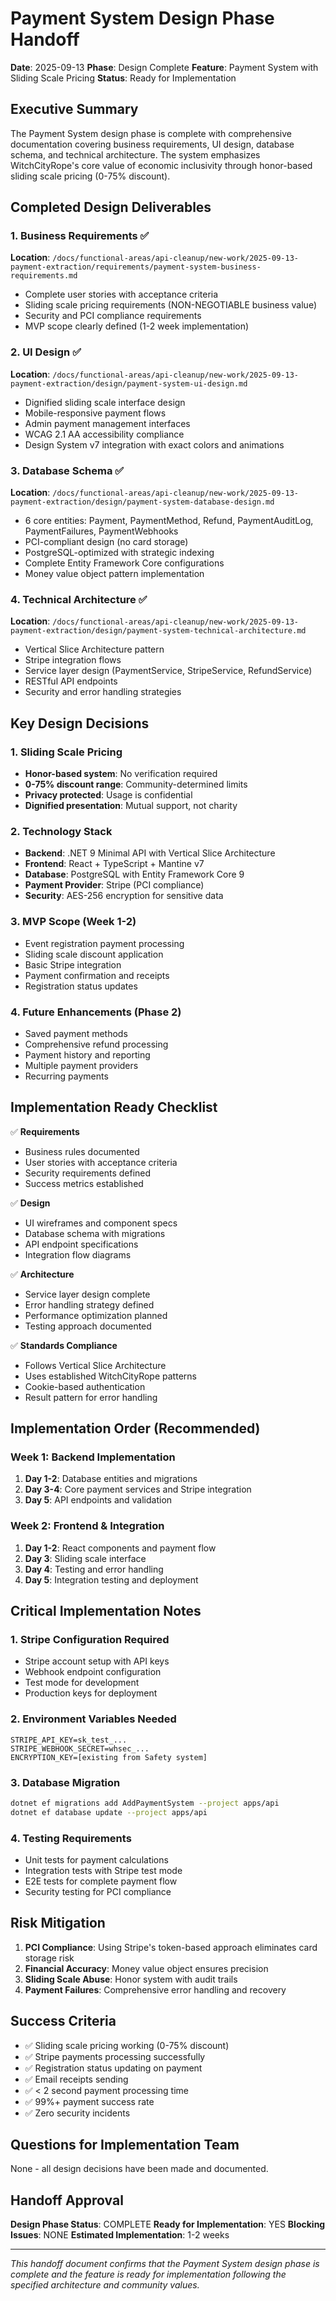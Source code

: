 # Payment System Design Phase Handoff
**Date**: 2025-09-13
**Phase**: Design Complete
**Feature**: Payment System with Sliding Scale Pricing
**Status**: Ready for Implementation

## Executive Summary

The Payment System design phase is complete with comprehensive documentation covering business requirements, UI design, database schema, and technical architecture. The system emphasizes WitchCityRope's core value of economic inclusivity through honor-based sliding scale pricing (0-75% discount).

## Completed Design Deliverables

### 1. Business Requirements ✅
**Location**: `/docs/functional-areas/api-cleanup/new-work/2025-09-13-payment-extraction/requirements/payment-system-business-requirements.md`
- Complete user stories with acceptance criteria
- Sliding scale pricing requirements (NON-NEGOTIABLE business value)
- Security and PCI compliance requirements
- MVP scope clearly defined (1-2 week implementation)

### 2. UI Design ✅
**Location**: `/docs/functional-areas/api-cleanup/new-work/2025-09-13-payment-extraction/design/payment-system-ui-design.md`
- Dignified sliding scale interface design
- Mobile-responsive payment flows
- Admin payment management interfaces
- WCAG 2.1 AA accessibility compliance
- Design System v7 integration with exact colors and animations

### 3. Database Schema ✅
**Location**: `/docs/functional-areas/api-cleanup/new-work/2025-09-13-payment-extraction/design/payment-system-database-design.md`
- 6 core entities: Payment, PaymentMethod, Refund, PaymentAuditLog, PaymentFailures, PaymentWebhooks
- PCI-compliant design (no card storage)
- PostgreSQL-optimized with strategic indexing
- Complete Entity Framework Core configurations
- Money value object pattern implementation

### 4. Technical Architecture ✅
**Location**: `/docs/functional-areas/api-cleanup/new-work/2025-09-13-payment-extraction/design/payment-system-technical-architecture.md`
- Vertical Slice Architecture pattern
- Stripe integration flows
- Service layer design (PaymentService, StripeService, RefundService)
- RESTful API endpoints
- Security and error handling strategies

## Key Design Decisions

### 1. Sliding Scale Pricing
- **Honor-based system**: No verification required
- **0-75% discount range**: Community-determined limits
- **Privacy protected**: Usage is confidential
- **Dignified presentation**: Mutual support, not charity

### 2. Technology Stack
- **Backend**: .NET 9 Minimal API with Vertical Slice Architecture
- **Frontend**: React + TypeScript + Mantine v7
- **Database**: PostgreSQL with Entity Framework Core 9
- **Payment Provider**: Stripe (PCI compliance)
- **Security**: AES-256 encryption for sensitive data

### 3. MVP Scope (Week 1-2)
- Event registration payment processing
- Sliding scale discount application
- Basic Stripe integration
- Payment confirmation and receipts
- Registration status updates

### 4. Future Enhancements (Phase 2)
- Saved payment methods
- Comprehensive refund processing
- Payment history and reporting
- Multiple payment providers
- Recurring payments

## Implementation Ready Checklist

✅ **Requirements**
- Business rules documented
- User stories with acceptance criteria
- Security requirements defined
- Success metrics established

✅ **Design**
- UI wireframes and component specs
- Database schema with migrations
- API endpoint specifications
- Integration flow diagrams

✅ **Architecture**
- Service layer design complete
- Error handling strategy defined
- Performance optimization planned
- Testing approach documented

✅ **Standards Compliance**
- Follows Vertical Slice Architecture
- Uses established WitchCityRope patterns
- Cookie-based authentication
- Result pattern for error handling

## Implementation Order (Recommended)

### Week 1: Backend Implementation
1. **Day 1-2**: Database entities and migrations
2. **Day 3-4**: Core payment services and Stripe integration
3. **Day 5**: API endpoints and validation

### Week 2: Frontend & Integration
1. **Day 1-2**: React components and payment flow
2. **Day 3**: Sliding scale interface
3. **Day 4**: Testing and error handling
4. **Day 5**: Integration testing and deployment

## Critical Implementation Notes

### 1. Stripe Configuration Required
- Stripe account setup with API keys
- Webhook endpoint configuration
- Test mode for development
- Production keys for deployment

### 2. Environment Variables Needed
```
STRIPE_API_KEY=sk_test_...
STRIPE_WEBHOOK_SECRET=whsec_...
ENCRYPTION_KEY=[existing from Safety system]
```

### 3. Database Migration
```bash
dotnet ef migrations add AddPaymentSystem --project apps/api
dotnet ef database update --project apps/api
```

### 4. Testing Requirements
- Unit tests for payment calculations
- Integration tests with Stripe test mode
- E2E tests for complete payment flow
- Security testing for PCI compliance

## Risk Mitigation

1. **PCI Compliance**: Using Stripe's token-based approach eliminates card storage risk
2. **Financial Accuracy**: Money value object ensures precision
3. **Sliding Scale Abuse**: Honor system with audit trails
4. **Payment Failures**: Comprehensive error handling and recovery

## Success Criteria

- ✅ Sliding scale pricing working (0-75% discount)
- ✅ Stripe payments processing successfully
- ✅ Registration status updating on payment
- ✅ Email receipts sending
- ✅ < 2 second payment processing time
- ✅ 99%+ payment success rate
- ✅ Zero security incidents

## Questions for Implementation Team

None - all design decisions have been made and documented.

## Handoff Approval

**Design Phase Status**: COMPLETE
**Ready for Implementation**: YES
**Blocking Issues**: NONE
**Estimated Implementation**: 1-2 weeks

---

*This handoff document confirms that the Payment System design phase is complete and the feature is ready for implementation following the specified architecture and community values.*